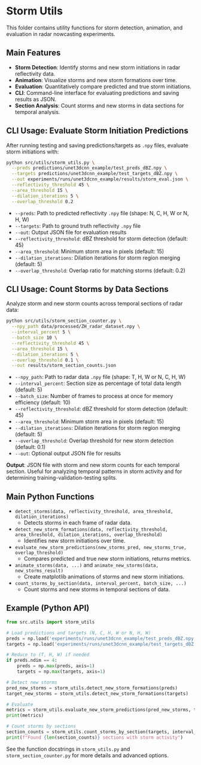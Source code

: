 # Storm Utils

This folder contains utility functions for storm detection, animation, and evaluation in radar nowcasting experiments.

## Main Features

- **Storm Detection**: Identify storms and new storm initiations in radar reflectivity data.
- **Animation**: Visualize storms and new storm formations over time.
- **Evaluation**: Quantitatively compare predicted and true storm initiations.
- **CLI**: Command-line interface for evaluating predictions and saving results as JSON.
- **Section Analysis**: Count storms and new storms in data sections for temporal analysis.

## CLI Usage: Evaluate Storm Initiation Predictions

After running testing and saving predictions/targets as `.npy` files, evaluate storm initiations with:

```bash
python src/utils/storm_utils.py \
  --preds predictions/unet3dcnn_example/test_preds_dBZ.npy \
  --targets predictions/unet3dcnn_example/test_targets_dBZ.npy \
  --out experiments/runs/unet3dcnn_example/results/storm_eval.json \
  --reflectivity_threshold 45 \
  --area_threshold 15 \
  --dilation_iterations 5 \
  --overlap_threshold 0.2
```

- `--preds`: Path to predicted reflectivity `.npy` file (shape: N, C, H, W or N, H, W)
- `--targets`: Path to ground truth reflectivity `.npy` file
- `--out`: Output JSON file for evaluation results
- `--reflectivity_threshold`: dBZ threshold for storm detection (default: 45)
- `--area_threshold`: Minimum storm area in pixels (default: 15)
- `--dilation_iterations`: Dilation iterations for storm region merging (default: 5)
- `--overlap_threshold`: Overlap ratio for matching storms (default: 0.2)

## CLI Usage: Count Storms by Data Sections

Analyze storm and new storm counts across temporal sections of radar data:

```bash
python src/utils/storm_section_counter.py \
  --npy_path data/processed/ZH_radar_dataset.npy \
  --interval_percent 5 \
  --batch_size 10 \
  --reflectivity_threshold 45 \
  --area_threshold 15 \
  --dilation_iterations 5 \
  --overlap_threshold 0.1 \
  --out results/storm_section_counts.json
```

- `--npy_path`: Path to radar data `.npy` file (shape: T, H, W or N, C, H, W)
- `--interval_percent`: Section size as percentage of total data length (default: 5)
- `--batch_size`: Number of frames to process at once for memory efficiency (default: 10)
- `--reflectivity_threshold`: dBZ threshold for storm detection (default: 45)
- `--area_threshold`: Minimum storm area in pixels (default: 15)
- `--dilation_iterations`: Dilation iterations for storm region merging (default: 5)
- `--overlap_threshold`: Overlap threshold for new storm detection (default: 0.1)
- `--out`: Optional output JSON file for results

**Output**: JSON file with storm and new storm counts for each temporal section. Useful for analyzing temporal patterns in storm activity and for determining training-validation-testing splits.

## Main Python Functions

- `detect_storms(data, reflectivity_threshold, area_threshold, dilation_iterations)`
  - Detects storms in each frame of radar data.
- `detect_new_storm_formations(data, reflectivity_threshold, area_threshold, dilation_iterations, overlap_threshold)`
  - Identifies new storm initiations over time.
- `evaluate_new_storm_predictions(new_storms_pred, new_storms_true, overlap_threshold)`
  - Compares predicted and true new storm initiations, returns metrics.
- `animate_storms(data, ...)` and `animate_new_storms(data, new_storms_result)`
  - Create matplotlib animations of storms and new storm initiations.
- `count_storms_by_section(data, interval_percent, batch_size, ...)`
  - Count storms and new storms in temporal sections of data.

## Example (Python API)

```python
from src.utils import storm_utils

# Load predictions and targets (N, C, H, W or N, H, W)
preds = np.load('experiments/runs/unet3dcnn_example/test_preds_dBZ.npy')
targets = np.load('experiments/runs/unet3dcnn_example/test_targets_dBZ.npy')

# Reduce to (T, H, W) if needed
if preds.ndim == 4:
    preds = np.max(preds, axis=1)
    targets = np.max(targets, axis=1)

# Detect new storms
pred_new_storms = storm_utils.detect_new_storm_formations(preds)
target_new_storms = storm_utils.detect_new_storm_formations(targets)

# Evaluate
metrics = storm_utils.evaluate_new_storm_predictions(pred_new_storms, target_new_storms)
print(metrics)

# Count storms by sections
section_counts = storm_utils.count_storms_by_section(targets, interval_percent=5)
print(f"Found {len(section_counts)} sections with storm activity")
```

See the function docstrings in `storm_utils.py` and `storm_section_counter.py` for more details and advanced options. 